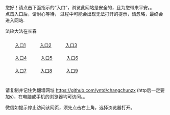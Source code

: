 您好！请点击下面指示的“入口”，浏览此网站是安全的，且为您带来平安。。 <br/>
点击入口后，请耐心等待， 过程中可能会出现无法打开的提示，请忽略，最终会进入网站. </br>

法轮大法在长春<br/>
<div style="padding:10px"><a style="margin:20px" target="_blank" href="https://d1v8h5ccqfni7p.cloudfront.net/2Qpsp?onvsebxg" id="ccLink1" rel="nofollow">入口1</a> <a target="_blank" style="margin:20px" href="https://d3sv0vy9fwg2xd.cloudfront.net/2Qpsp?hejilu" id="ccLink2" rel="nofollow">入口2</a> <a style="margin:20px" target="_blank" href="https://dniuzfdvujajh.cloudfront.net/2Qpsp?lbcxzxnm" id="ccLink3" rel="nofollow">入口3</a></div>

<div style="padding:10px" ><a style="margin:20px" target="_blank" href="https://d1v8h5ccqfni7p.cloudfront.net/2Qpsp?onvsebxg" id="ccLink4" rel="nofollow">入口4</a> <a style="margin:20px" href="https://d3sv0vy9fwg2xd.cloudfront.net/2Qpsp?hejilu" target="_blank" id="ccLink5" rel="nofollow">入口5</a> <a style="margin:20px" href="https://dniuzfdvujajh.cloudfront.net/2Qpsp?lbcxzxnm" target="_blank" id="ccLink6" rel="nofollow">入口6</a></div>

<div style="padding:10px"><a style="margin:20px" target="_blank" href="https://d1v8h5ccqfni7p.cloudfront.net/2Qpsp?onvsebxg" id="ccLink7" rel="nofollow">入口7</a> <a style="margin:20px" href="https://d3sv0vy9fwg2xd.cloudfront.net/2Qpsp?hejilu" target="_blank" id="ccLink8" rel="nofollow">入口8</a> <a style="margin:20px" target="_blank" href="https://dniuzfdvujajh.cloudfront.net/2Qpsp?lbcxzxnm" id="ccLink9" rel="nofollow">入口9</a></div>

<br/>



请复制并记住免翻墙网址 https://github.com/yntd/changchunzx (http后一定要加s)，在电脑或手机的浏览器均可访问。。<br/>

微信如提示停止访问该网页，须先点击右上角，选择浏览器打开。

